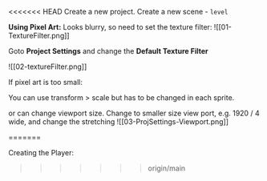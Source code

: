 <<<<<<< HEAD
Create a new project.
Create a new scene - `level`

**Using Pixel Art:**
Looks blurry, so need to set the texture filter:
![[01-TextureFilter.png]]

Goto **Project Settings** and change the **Default Texture Filter**

![[02-textureFilter.png]]

If pixel art is too small:

You can use transform > scale but has to be changed in each sprite.

or can change viewport size. Change to smaller size view port, e.g. 1920 / 4 wide, and change the stretching
![[03-ProjSettings-Viewport.png]]

=======

Creating the Player:
>>>>>>> origin/main
